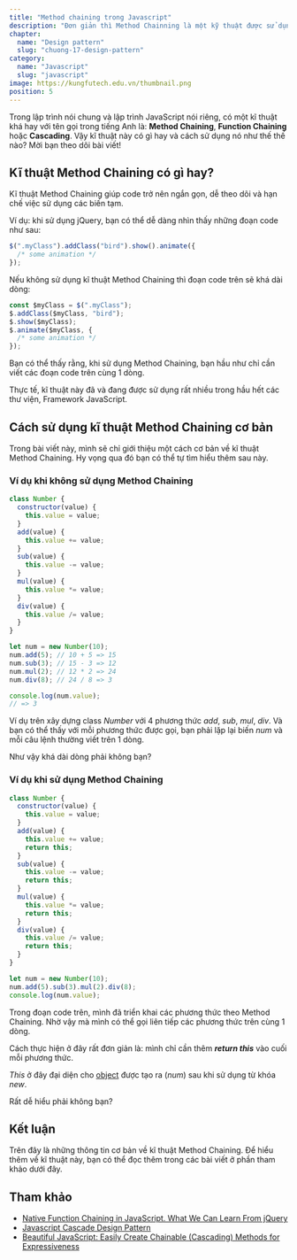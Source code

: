 ```yaml
---
title: "Method chaining trong Javascript"
description: "Đơn giản thì Method Chainning là một kỹ thuật được sử dụng để viết code một cách ngắn gọn và đơn giản hơn trong việc gọi các hàm liên tiếp trên cùng một đối tượng."
chapter:
  name: "Design pattern"
  slug: "chuong-17-design-pattern"
category:
  name: "Javascript"
  slug: "javascript"
image: https://kungfutech.edu.vn/thumbnail.png
position: 5
---
```


Trong lập trình nói chung và lập trình JavaScript nói riêng, có một kĩ thuật khá hay với tên gọi trong tiếng Anh là: **Method Chaining**, **Function Chaining** hoặc **Cascading**. Vậy kĩ thuật này có gì hay và cách sử dụng nó như thế thế nào? Mời bạn theo dõi bài viết!

## Kĩ thuật Method Chaining có gì hay?

Kĩ thuật Method Chaining giúp code trở nên ngắn gọn, dễ theo dõi và hạn chế việc sử dụng các biến tạm.

Ví dụ: khi sử dụng jQuery, bạn có thể dễ dàng nhìn thấy những đoạn code như sau:

```js
$(".myClass").addClass("bird").show().animate({
  /* some animation */
});
```

Nếu không sử dụng kĩ thuật Method Chaining thì đoạn code trên sẽ khá dài dòng:

```js
const $myClass = $(".myClass");
$.addClass($myClass, "bird");
$.show($myClass);
$.animate($myClass, {
  /* some animation */
});
```

Bạn có thể thấy rằng, khi sử dụng Method Chaining, bạn hầu như chỉ cần viết các đoạn code trên cùng 1 dòng.

Thực tế, kĩ thuật này đã và đang được sử dụng rất nhiều trong hầu hết các thư viện, Framework JavaScript.

## Cách sử dụng kĩ thuật Method Chaining cơ bản

Trong bài viết này, mình sẽ chỉ giới thiệu một cách cơ bản về kĩ thuật Method Chaining. Hy vọng qua đó bạn có thể tự tìm hiểu thêm sau này.

### Ví dụ khi không sử dụng Method Chaining

```js
class Number {
  constructor(value) {
    this.value = value;
  }
  add(value) {
    this.value += value;
  }
  sub(value) {
    this.value -= value;
  }
  mul(value) {
    this.value *= value;
  }
  div(value) {
    this.value /= value;
  }
}

let num = new Number(10);
num.add(5); // 10 + 5 => 15
num.sub(3); // 15 - 3 => 12
num.mul(2); // 12 * 2 => 24
num.div(8); // 24 / 8 => 3

console.log(num.value);
// => 3
```

Ví dụ trên xây dựng class _Number_ với 4 phương thức _add_, _sub_, _mul_, _div_. Và bạn có thể thấy với mỗi phương thức được gọi, bạn phải lặp lại biến _num_ và mỗi câu lệnh thường viết trên 1 dòng.

Như vậy khá dài dòng phải không bạn?

### Ví dụ khi sử dụng Method Chaining

```js
class Number {
  constructor(value) {
    this.value = value;
  }
  add(value) {
    this.value += value;
    return this;
  }
  sub(value) {
    this.value -= value;
    return this;
  }
  mul(value) {
    this.value *= value;
    return this;
  }
  div(value) {
    this.value /= value;
    return this;
  }
}

let num = new Number(10);
num.add(5).sub(3).mul(2).div(8);
console.log(num.value);
```

Trong đoạn code trên, mình đã triển khai các phương thức theo Method Chaining. Nhờ vậy mà mình có thể gọi liên tiếp các phương thức trên cùng 1 dòng.

Cách thực hiện ở đây rất đơn giản là: mình chỉ cần thêm _**return this**_ vào cuối mỗi phương thức.

_This_ ở đây đại diện cho [object](/bai-viet/javascript/object-la-gi-object-trong-javascript) được tạo ra (_num_) sau khi sử dụng từ khóa _new_.

Rất dễ hiểu phải không bạn?

## Kết luận

Trên đây là những thông tin cơ bản về kĩ thuật Method Chaining. Để hiểu thêm về kĩ thuật này, bạn có thể đọc thêm trong các bài viết ở phần tham khảo dưới đây.

## Tham khảo

- [Native Function Chaining in JavaScript. What We Can Learn From jQuery](https://medium.com/@saginadir/native-function-chaining-in-javascript-what-we-can-learn-from-jquery-3b42d5d4a0d)
- [Javascript Cascade Design Pattern](https://medium.com/tiny-code-lessons/javascript-cascade-design-pattern-990b1a761ff4)
- [Beautiful JavaScript: Easily Create Chainable (Cascading) Methods for Expressiveness](http://javascriptissexy.com/beautiful-javascript-easily-create-chainable-cascading-methods-for-expressiveness/)
